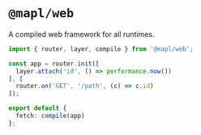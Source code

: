 # `@mapl/web`
A compiled web framework for all runtimes.

```ts
import { router, layer, compile } from '@mapl/web';

const app = router.init([
  layer.attach('id', () => performance.now())
], [
  router.on('GET', '/path', (c) => c.id)
]);

export default {
  fetch: compile(app)
};
```
